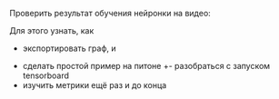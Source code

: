 
Проверить результат обучения нейронки на видео:

Для этого узнать, как 

+   экспортировать граф, и 
-   сделать простой пример на питоне
+\- разобраться с запуском tensorboard
-   изучить метрики ещё раз и до конца